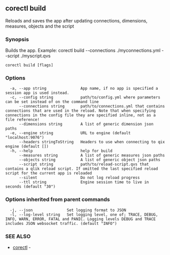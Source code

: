 ## corectl build

Reloads and saves the app after updating connections, dimensions, measures, objects and the script

### Synopsis

Builds the app. Example: corectl build --connections ./myconnections.yml --script ./myscript.qvs
		


```
corectl build [flags]
```

### Options

```
  -a, --app string               App name, if no app is specified a session app is used instead.
  -c, --config string            path/to/config.yml where parameters can be set instead of on the command line
      --connections string       path/to/connections.yml that contains connections that are used in the reload. Note that when specifying connections in the config file they are specified inline, not as a file reference!
      --dimensions string        A list of generic dimension json paths
  -e, --engine string            URL to engine (default "localhost:9076")
      --headers stringToString   Headers to use when connecting to qix engine (default [])
  -h, --help                     help for build
      --measures string          A list of generic measures json paths
      --objects string           A list of generic object json paths
      --script string            path/to/reload-script.qvs that contains a qlik reload script. If omitted the last specified reload script for the current app is reloaded
      --silent                   Do not log reload progress
      --ttl string               Engine session time to live in seconds (default "30")
```

### Options inherited from parent commands

```
  -j, --json               Set logging format to JSON
  -l, --log-level string   Set logging level, one of; TRACE, DEBUG, INFO, WARN, ERROR, FATAL and PANIC. Logging levels DEBUG and TRACE includes JSON websocket traffic. (default "INFO")
```

### SEE ALSO

* [corectl](corectl.md)	 - 

